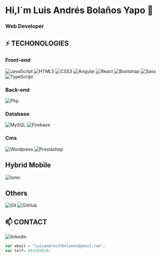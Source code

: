 # Hi,I´m Luis Andrés Bolaños Yapo 👋
### Web Developer

## ⚡ TECHONOLOGIES
### Front-end
![JavaScript](https://img.shields.io/badge/-JAVASCRIPT-F1C40F?style=square&logo=javascript&logoColor=white)
![HTML5](https://img.shields.io/badge/-HTML5-E34F26?style=square&logo=html5&logoColor=white)
![CSS3](https://img.shields.io/badge/-CSS3-1572B6?style=square&logo=css3)
![Angular](https://img.shields.io/badge/-ANGULAR-blue?style=square&logo=angular&logoColor=78281F)
![React](https://img.shields.io/badge/-RECT-424949?style=square&logo=react)
![Bootstrap](https://img.shields.io/badge/-BOOTSTRAP-563D7C?style=square&logo=bootstrap)
![Sass](https://img.shields.io/badge/-SASS-F8F9F9?style=square&logo=sass)
![TypeScript](https://img.shields.io/badge/-TYPESCRIPT-007ACC?style=square&logo=typescript)
### Back-end
![Php](https://img.shields.io/badge/-PHP-F8F9F9?style=square&logo=php)
<!--![Laravel](https://img.shields.io/badge/-LARAVEL-F8F9F9?style=square&logo=laravel)
![Nodejs](https://img.shields.io/badge/-NODEJS-black?style=square&logo=Node.js)-->
### Database
![MySQL](https://img.shields.io/badge/-MySQL-F8F9F9?style=square&logo=mysql)
![Firebase](https://img.shields.io/badge/-FIREBASE-white?style=square&logo=firebase)
### Cms
![Wordpress](https://img.shields.io/badge/-WORDPRESS-black?style=square&logo=wordpress&logoColor=white)
![Prestashop](https://img.shields.io/badge/-PRESTASHOP-white?style=square&logo=prestashop&logoColor=black)
## Hybrid Mobile
![Ionic](https://img.shields.io/badge/-IONIC-F8F9F9?style=square&logo=ionic)
## Others
![Git](https://img.shields.io/badge/-GIT-F4F6F7?style=square&logo=git)
![GitHub](https://img.shields.io/badge/-GITHUB-181717?style=square&logo=github)

## 📫 CONTACT
![linkedin](https://www.linkedin.com/in/luis-andr%C3%A9s-bola%C3%B1os-yapo-46ab3716a/)
```javascript
var email = "luisandres33bolanos@gmail.com";
var telf= 654350619;
```
<!--
**byluisandres/byluisandres** is a ✨ _special_ ✨ repository because its `README.md` (this file) appears on your GitHub profile.

Here are some ideas to get you started:

🔭 I’m currently working on ...
- 🌱 I’m currently learning ...
- 👯 I’m looking to collaborate on ...
- 🤔 I’m looking for help with ...
- 💬 Ask me about ...
- 📫 How to reach me: ...
- 😄 Pronouns: ...
- ⚡ Fun fact: ...
-->
